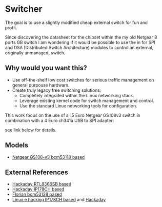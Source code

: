 # Switcher
The goal is to use a slightly modified cheap external switch for fun and profit.

Since discovering the datasheet for the chipset within the my old Netgear 8 ports GB switch I am wondering if it would be possible to use the in for SPI and DSA (Distributed Switch Architecture) modules to control an external, originally unmanaged, switch.

## Why would you want this?
 * Use off-the-shelf low cost switches for serious traffic management on general purpouse hardware.
 * Create truly legacy free switching solutions:
    - Completely integrated within the Linux networking stack. 
    - Leverage existing kernel code for switch management and control.
    - Use the standard Linux networking tools for configuration.

This work focus on the use of a 15 Euro Netgear GS108v3 switch in combination with a 4 Euro ch341a USB to SPI adapter:

see link below for details.

## Models
 - [Netgear GS108-v3 bcm53118 based](/vendor/Netgear/GS108-v3/README.md)

## External References
 - [Hackaday RTL8366SB based](https://hackaday.com/2010/05/26/unlocking-the-crippled-potential-of-an-unmanaged-switch/)
 - [Hackaday IP178CH based](https://hackaday.com/2015/09/07/managing-an-unmanaged-switch/)
 - [Florian bcm53128 based](https://blog.n621.de/2019/04/vlans-on-the-netgear-gs108-switch/)
 - [Linux e hacking IP178CH based](http://linuxehacking.blogspot.com/2015/08/convert-your-unmanaged-to-vlan-capable.html) and [Hackaday](https://hackaday.io/project/7536-2-unmanaged-to-managed-l2-ethernet-switch-hack)
